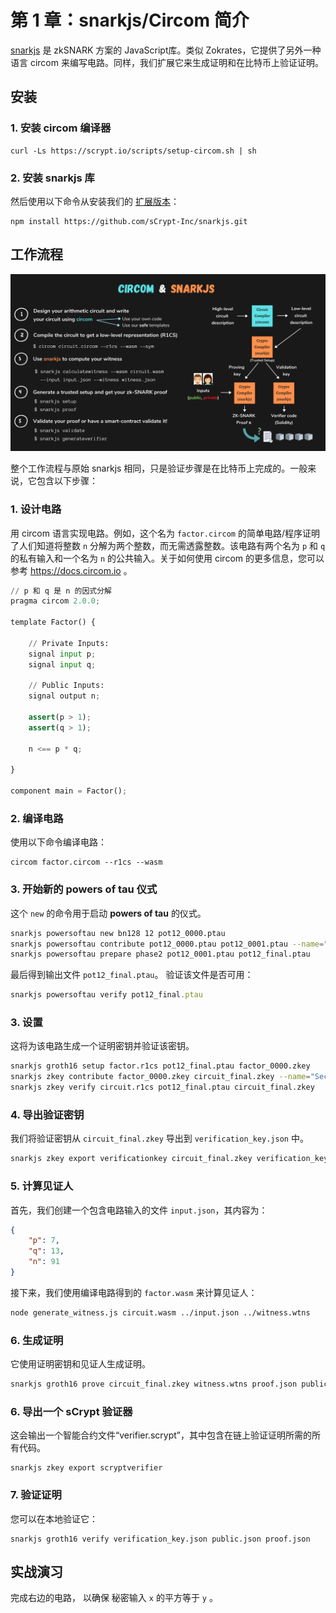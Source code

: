 # 第 1 章：snarkjs/Circom 简介

[snarkjs](https://docs.iden3.io/circom-snarkjs/) 是 zkSNARK 方案的 JavaScript库。类似 Zokrates，它提供了另外一种语言 circom 来编写电路。同样，我们扩展它来生成证明和在比特币上验证证明。
## 安装


### 1. 安装 circom 编译器 


```
curl -Ls https://scrypt.io/scripts/setup-circom.sh | sh
```


### 2. 安装 snarkjs 库 

然后使用以下命令从安装我们的 [扩展版本](https://github.com/sCrypt-Inc/snarkjs)：

```
npm install https://github.com/sCrypt-Inc/snarkjs.git
```


## 工作流程

<img src="https://github.com/sCrypt-Inc/image-hosting/blob/master/learn-scrypt-courses/course-02/15.png?raw=true" width="600">


整个工作流程与原始 snarkjs 相同，只是验证步骤是在比特币上完成的。一般来说，它包含以下步骤：

### 1. 设计电路

用 circom 语言实现电路。例如，这个名为 `factor.circom` 的简单电路/程序证明了人们知道将整数 `n` 分解为两个整数，而无需透露整数。该电路有两个名为 `p` 和 `q` 的私有输入和一个名为 `n` 的公共输入。关于如何使用 circom 的更多信息，您可以参考 https://docs.circom.io 。

```python
// p 和 q 是 n 的因式分解
pragma circom 2.0.0;

template Factor() {

    // Private Inputs:
    signal input p;
    signal input q;

    // Public Inputs:
    signal output n;

    assert(p > 1);
    assert(q > 1);

    n <== p * q;

}

component main = Factor();
```

### 2. 编译电路

使用以下命令编译电路：

```
circom factor.circom --r1cs --wasm
```

### 3. 开始新的 **powers of tau** 仪式

这个 `new` 的命令用于启动 **powers of tau** 的仪式。

```bash
snarkjs powersoftau new bn128 12 pot12_0000.ptau
snarkjs powersoftau contribute pot12_0000.ptau pot12_0001.ptau --name="First contribution" -e="$(openssl rand -base64 20)"
snarkjs powersoftau prepare phase2 pot12_0001.ptau pot12_final.ptau
```

最后得到输出文件 `pot12_final.ptau`。 验证该文件是否可用：

```js
snarkjs powersoftau verify pot12_final.ptau
```


### 3. 设置

这将为该电路生成一个证明密钥并验证该密钥。

```bash
snarkjs groth16 setup factor.r1cs pot12_final.ptau factor_0000.zkey
snarkjs zkey contribute factor_0000.zkey circuit_final.zkey --name="Second contribution" -e="$(openssl rand -base64 20)"
snarkjs zkey verify circuit.r1cs pot12_final.ptau circuit_final.zkey
```


### 4. 导出验证密钥

我们将验证密钥从 `circuit_final.zkey` 导出到 `verification_key.json` 中。

```bash
snarkjs zkey export verificationkey circuit_final.zkey verification_key.json
```


### 5. 计算见证人

首先，我们创建一个包含电路输入的文件 `input.json`，其内容为：

```json
{
    "p": 7,
    "q": 13,
    "n": 91
}
```

接下来，我们使用编译电路得到的 `factor.wasm` 来计算见证人：

```bash
node generate_witness.js circuit.wasm ../input.json ../witness.wtns
```

### 6. 生成证明

它使用证明密钥和见证人生成证明。

```bash
snarkjs groth16 prove circuit_final.zkey witness.wtns proof.json public.json
```

### 6. 导出一个 sCrypt 验证器

这会输出一个智能合约文件“verifier.scrypt”，其中包含在链上验证证明所需的所有代码。

```
snarkjs zkey export scryptverifier
```

### 7. 验证证明

您可以在本地验证它：

```
snarkjs groth16 verify verification_key.json public.json proof.json
```


## 实战演习

完成右边的电路， 以确保 秘密输入 `x` 的平方等于 `y` 。